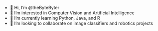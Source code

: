 - 👋 Hi, I’m @theByteByter
- 👀 I’m interested in Computer Vision and Artificial Intelligence
- 🌱 I’m currently learning Python, Java, and R
- 💞️ I’m looking to collaborate on image classifiers and robotics projects

<!---
theByteByter/theByteByter is a ✨ special ✨ repository because its `README.md` (this file) appears on your GitHub profile.
You can click the Preview link to take a look at your changes.
--->
